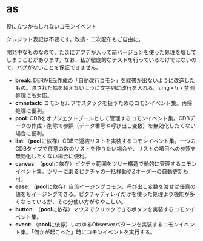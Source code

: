# as
役に立つかもしれないコモンイベント

クレジット表記は不要です。改造・二次配布もご自由に。

開発中なものなので、たまにアプデが入って前バージョンを使った処理を壊してしまうことがあります。なお、私が徹底的なテストを行っているわけではないので、バグがないことを保証できません。
- **break**: DERIVE氏作成の「自動改行コモン」を緑帯が出ないように改造したもの。渡された幅を超えないように文字列に改行を入れる。\img・\r・禁則処理にも対応。
- **cmnstack**: コモンセルフでスタックを扱うためのコモンイベント集。再帰処理に便利。
- **pool**: CDBをオブジェクトプールとして管理するコモンイベント集。CDBデータの作成・削除で参照（データ番号や呼び出し変数）を無効化したくない場合に便利。
- **list**:（**pool**に依存）CDBで連結リストを実装するコモンイベント集。一つのCDBタイプで任意の数のリストを作りたい場合や、リストの項目への参照を無効化したくない場合に便利。
- **canvas**: （**pool**に依存）ピクチャ範囲をツリー構造で動的に管理するコモンイベント集。ツリーにあるピクチャの一括移動やZオーダーの自動更新も可。
- **ease**: （**pool**に依存）自流イージングコモン。呼び出し変数を渡せば任意の値をもイージングできる。ピクチャディレイだけを使った処理より機能が多くなっているが、その分使い方がややこしい。
- **button**: （**pool**に依存）マウスでクリックできるボタンを実装するコモンイベント集。
- **event**: （**pool**に依存）いわゆるObserverパターンを実装するコモンイベント集。「何かが起こった」時にコモンイベントを実行する。
